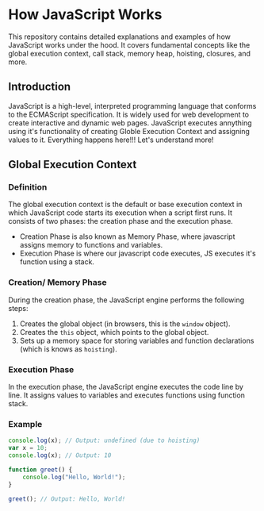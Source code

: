 # How JavaScript Works

This repository contains detailed explanations and examples of how JavaScript works under the hood. It covers fundamental concepts like the global execution context, call stack, memory heap, hoisting, closures, and more.

## Introduction

JavaScript is a high-level, interpreted programming language that conforms to the ECMAScript specification. It is widely used for web development to create interactive and dynamic web pages. JavaScript executes annything using it's functionality of creating Globle Execution Context and assigning values to it. Everything happens here!!!
Let's understand more!

## Global Execution Context

### Definition

The global execution context is the default or base execution context in which JavaScript code starts its execution when a script first runs. It consists of two phases: the creation phase and the execution phase.
- Creation Phase is also known as Memory Phase, where javascript assigns memory to functions and variables.
- Execution Phase is where our javascript code executes, JS executes it's function using a stack.

### Creation/ Memory Phase
During the creation phase, the JavaScript engine performs the following steps:
1. Creates the global object (in browsers, this is the `window` object).
2. Creates the `this` object, which points to the global object.
3. Sets up a memory space for storing variables and function declarations (which is knows as `hoisting`).

### Execution Phase
In the execution phase, the JavaScript engine executes the code line by line. It assigns values to variables and executes functions using function stack.

### Example

```javascript
console.log(x); // Output: undefined (due to hoisting)
var x = 10;
console.log(x); // Output: 10

function greet() {
    console.log("Hello, World!");
}

greet(); // Output: Hello, World!
